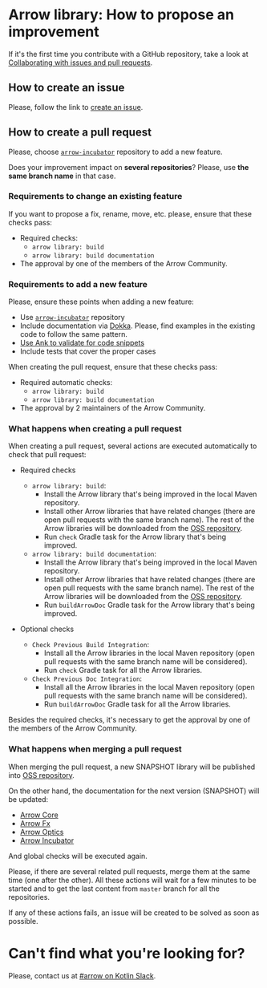# Arrow library: How to propose an improvement

If it's the first time you contribute with a GitHub repository, take a look at [Collaborating with issues and pull requests](https://docs.github.com/en/github/collaborating-with-issues-and-pull-requests).

## How to create an issue

Please, follow the link to [create an issue](https://github.com/arrow-kt/arrow/issues/new/choose).

## How to create a pull request

Please, choose [`arrow-incubator`](https://github.com/arrow-kt/arrow-incubator) repository to add a new feature.

Does your improvement impact on **several repositories**? Please, use **the same branch name** in that case.

### Requirements to change an existing feature

If you want to propose a fix, rename, move, etc. please, ensure that these checks pass:

* Required checks:
    * `arrow library: build`
    * `arrow library: build documentation`
* The approval by one of the members of the Arrow Community.

### Requirements to add a new feature

Please, ensure these points when adding a new feature:

* Use [`arrow-incubator`](https://github.com/arrow-kt/arrow-incubator) repository
* Include documentation via [Dokka](https://kotlinlang.org/docs/reference/kotlin-doc.html). Please, find examples in the existing code to follow the same pattern.
* [Use Ank to validate for code snippets](https://github.com/arrow-kt/arrow-ank/blob/master/README.md)
* Include tests that cover the proper cases

When creating the pull request, ensure that these checks pass:

* Required automatic checks:
    * `arrow library: build`
    * `arrow library: build documentation`
* The approval by 2 maintainers of the Arrow Community.

### What happens when creating a pull request

When creating a pull request, several actions are executed automatically to check that pull request:

* Required checks
  * `arrow library: build`:
    * Install the Arrow library that's being improved in the local Maven repository.
    * Install other Arrow libraries that have related changes (there are open pull requests with the same branch name). The rest of the Arrow libraries will be downloaded from the [OSS repository](https://oss.jfrog.org/artifactory/oss-snapshot-local/io/arrow-kt/).
    * Run `check` Gradle task for the Arrow library that's being improved.
  * `arrow library: build documentation`:
    * Install the Arrow library that's being improved in the local Maven repository.
    * Install other Arrow libraries that have related changes (there are open pull requests with the same branch name). The rest of the Arrow libraries will be downloaded from the [OSS repository](https://oss.jfrog.org/artifactory/oss-snapshot-local/io/arrow-kt/).
    * Run `buildArrowDoc` Gradle task for the Arrow library that's being improved.

* Optional checks
  * `Check Previous Build Integration`:
    * Install all the Arrow libraries in the local Maven repository (open pull requests with the same branch name will be considered).
    * Run `check` Gradle task for all the Arrow libraries.
  * `Check Previous Doc Integration`:
    * Install all the Arrow libraries in the local Maven repository (open pull requests with the same branch name will be considered).
    * Run `buildArrowDoc` Gradle task for all the Arrow libraries.

Besides the required checks, it's necessary to get the approval by one of the members of the Arrow Community.

### What happens when merging a pull request

When merging the pull request, a new SNAPSHOT library will be published into [OSS repository](https://oss.jfrog.org/artifactory/oss-snapshot-local/io/arrow-kt/).

On the other hand, the documentation for the next version (SNAPSHOT) will be updated:

* [Arrow Core](https://arrow-kt.io/docs/next/core/)
* [Arrow Fx](https://arrow-kt.io/docs/next/fx/)
* [Arrow Optics](https://arrow-kt.io/docs/next/optics/dsl/)
* [Arrow Incubator](https://arrow-kt.io/docs/next/aql/intro/)

And global checks will be executed again.

Please, if there are several related pull requests, merge them at the same time (one after the other). All these actions will wait for a few minutes to be started and to get the last content from `master` branch for all the repositories.

If any of these actions fails, an issue will be created to be solved as soon as possible.

# Can't find what you're looking for?

Please, contact us at [#arrow on Kotlin Slack](https://kotlinlang.slack.com/messages/C5UPMM0A0).
